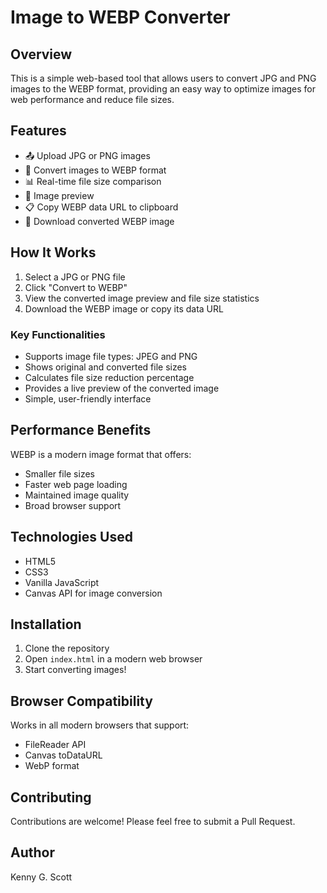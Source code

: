 # Image to WEBP Converter

## Overview

This is a simple web-based tool that allows users to convert JPG and PNG images to the WEBP format, providing an easy way to optimize images for web performance and reduce file sizes.

## Features

- 📤 Upload JPG or PNG images
- 🔄 Convert images to WEBP format
- 📊 Real-time file size comparison
- 👀 Image preview
- 📋 Copy WEBP data URL to clipboard
- 💾 Download converted WEBP image

## How It Works

1. Select a JPG or PNG file
2. Click "Convert to WEBP"
3. View the converted image preview and file size statistics
4. Download the WEBP image or copy its data URL

### Key Functionalities

- Supports image file types: JPEG and PNG
- Shows original and converted file sizes
- Calculates file size reduction percentage
- Provides a live preview of the converted image
- Simple, user-friendly interface

## Performance Benefits

WEBP is a modern image format that offers:
- Smaller file sizes
- Faster web page loading
- Maintained image quality
- Broad browser support

## Technologies Used

- HTML5
- CSS3
- Vanilla JavaScript
- Canvas API for image conversion

## Installation

1. Clone the repository
2. Open `index.html` in a modern web browser
3. Start converting images!

## Browser Compatibility

Works in all modern browsers that support:
- FileReader API
- Canvas toDataURL
- WebP format

## Contributing

Contributions are welcome! Please feel free to submit a Pull Request.

## Author

Kenny G. Scott